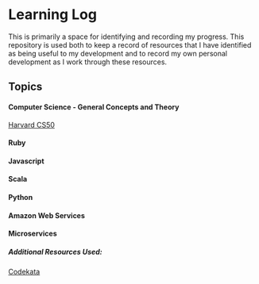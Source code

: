 # Learning Log

This is primarily a space for identifying and recording my progress. This repository is used both to keep a record of resources that I have identified as being useful to my development and to record my own personal development as I work through these resources.

## Topics

#### Computer Science - General Concepts and Theory

[Harvard CS50](https://github.com/AnnaHollandSmith/harvard_CS50)

#### Ruby

#### Javascript

#### Scala

#### Python

#### Amazon Web Services

#### Microservices

##### Additional Resources Used:

[Codekata](http://codekata.com/)
